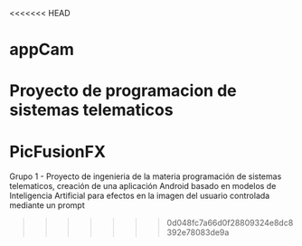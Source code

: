 <<<<<<< HEAD
# appCam
Proyecto de programacion de sistemas telematicos
=======
# PicFusionFX
Grupo 1 - Proyecto de ingenieria de la materia programación de sistemas telematicos, creación de una aplicación Android basado en modelos de Inteligencia Artificial para efectos en la imagen del usuario controlada mediante un prompt
>>>>>>> 0d048fc7a66d0f28809324e8dc8392e78083de9a
